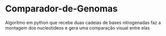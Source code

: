 # Comparador-de-Genomas
Algoritmo em python que recebe duas cadeias de bases nitrogenadas faz a montagem dos nucleotideos e gera uma comparação visual entre elas
